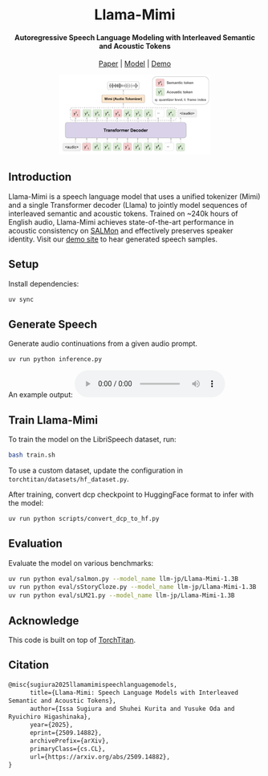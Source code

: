 <div align="center">

# Llama-Mimi
#### Autoregressive Speech Language Modeling with Interleaved Semantic and Acoustic Tokens
[Paper](https://arxiv.org/abs/2509.14882) | [Model](https://huggingface.co/llm-jp/Llama-Mimi-1.3B) | [Demo](https://speed1313.github.io/llama-mimi/)

<img src="assets/llama-mimi.png" width="60%"/>

</div>


## Introduction
Llama-Mimi is a speech language model that uses a unified tokenizer (Mimi) and a single Transformer decoder (Llama) to jointly model sequences of interleaved semantic and acoustic tokens.
Trained on ~240k hours of English audio, Llama-Mimi achieves state-of-the-art performance in acoustic consistency on [SALMon](https://arxiv.org/abs/2409.07437) and effectively preserves speaker identity.
Visit our [demo site](https://speed1313.github.io/llama-mimi/) to hear generated speech samples.



## Setup
Install dependencies:
```bash
uv sync
```

## Generate Speech

Generate audio continuations from a given audio prompt.
```bash
uv run python inference.py
```

An example output:
<audio controls>
  <source src="assets/output.wav" type="audio/wav">
</audio>

## Train Llama-Mimi

To train the model on the LibriSpeech dataset, run:
```bash
bash train.sh
```
To use a custom dataset, update the configuration in `torchtitan/datasets/hf_dataset.py`.


After training, convert dcp checkpoint to HuggingFace format to infer with the model:
```bash
uv run python scripts/convert_dcp_to_hf.py
```


## Evaluation
Evaluate the model on various benchmarks:
```bash
uv run python eval/salmon.py --model_name llm-jp/Llama-Mimi-1.3B
uv run python eval/sStoryCloze.py --model_name llm-jp/Llama-Mimi-1.3B
uv run python eval/sLM21.py --model_name llm-jp/Llama-Mimi-1.3B
```



## Acknowledge
This code is built on top of [TorchTitan](https://github.com/pytorch/torchtitan).


## Citation
```
@misc{sugiura2025llamamimispeechlanguagemodels,
      title={Llama-Mimi: Speech Language Models with Interleaved Semantic and Acoustic Tokens},
      author={Issa Sugiura and Shuhei Kurita and Yusuke Oda and Ryuichiro Higashinaka},
      year={2025},
      eprint={2509.14882},
      archivePrefix={arXiv},
      primaryClass={cs.CL},
      url={https://arxiv.org/abs/2509.14882},
}
```
